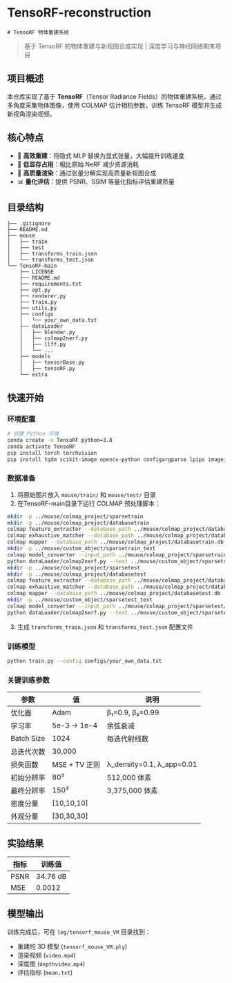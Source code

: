 # TensoRF-reconstruction


    # TensoRF 物体重建系统

> 基于 TensoRF 的物体重建与新视图合成实现 | 深度学习与神经网络期末项目

## 项目概述

本仓库实现了基于 **TensoRF**（Tensor Radiance Fields）的物体重建系统，通过多角度采集物体图像，使用 COLMAP 估计相机参数，训练 TensoRF 模型并生成新视角渲染视频。

## 核心特点

- 🚀 **高效重建**：将隐式 MLP 替换为显式张量，大幅提升训练速度
- 💾 **低显存占用**：相比原始 NeRF 减少资源消耗
- 🎨 **高质量渲染**：通过张量分解实现高质量新视图合成
- 📊 **量化评估**：提供 PSNR、SSIM 等量化指标评估重建质量

## 目录结构

```
├── .gitignore
├── README.md
├── mouse
│   ├── train
│   ├── test
│   ├── transforms_train.json
│   └── transforms_test.json
└── TensoRF-main
    ├── LICENSE
    ├── README.md
    ├── requirements.txt
    ├── opt.py
    ├── renderer.py
    ├── train.py
    ├── utils.py
    ├── configs
    │   └── your_own_data.txt
    ├── dataLoader
    │   ├── blender.py
    │   ├── colmap2nerf.py
    │   ├── llff.py
    │   └── ...
    ├── models
    │   ├── tensorBase.py
    │   ├── tensoRF.py
    └── extra
```

## 快速开始

### 环境配置

```bash
# 创建 Python 环境
conda create -n TensoRF python=3.8
conda activate TensoRF
pip install torch torchvision
pip install tqdm scikit-image opencv-python configargparse lpips imageio-ffmpeg kornia lpips tensorboard
```

### 数据准备

1. 将原始图片放入 `mouse/train/` 和 `mouse/test/` 目录
2. 在TensoRF-main目录下运行 COLMAP 预处理脚本：
```bash
mkdir -p ../mouse/colmap_project/sparsetrain
mkdir -p ../mouse/colmap_project/databasetrain
colmap feature_extractor --database_path ../mouse/colmap_project/databasetrain.db --image_path ../mouse/train
colmap exhaustive_matcher --database_path ../mouse/colmap_project/databasetrain.db
colmap mapper --database_path ../mouse/colmap_project/databasetrain.db --image_path ../mouse/train --output_path ../mouse/colmap_project/sparsetrain
mkdir -p ../mouse/custom_object/sparsetrain_text
colmap model_converter --input_path ../mouse/colmap_project/sparsetrain/0 --output_path ../mouse/custom_object/sparsetrain_text --output_type TXT
python dataLoader/colmap2nerf.py --text ../mouse/custom_object/sparsetrain_text --images ../mouse/train --out ../mouse/transforms_train.json
mkdir -p ../mouse/colmap_project/sparsetest
mkdir -p ../mouse/colmap_project/databasetest
colmap feature_extractor --database_path ../mouse/colmap_project/databasetest.db --image_path ../mouse/test
colmap exhaustive_matcher --database_path ../mouse/colmap_project/databasetest.db
colmap mapper --database_path ../mouse/colmap_project/databasetest.db --image_path ../mouse/test --output_path ../mouse/colmap_project/sparsetest
mkdir -p ../mouse/custom_object/sparsetest_text
colmap model_converter --input_path ../mouse/colmap_project/sparsetest/0 --output_path ../mouse/custom_object/sparsetest_text --output_type TXT
python dataLoader/colmap2nerf.py --text ../mouse/custom_object/sparsetest_text --images ../mouse/test --out ../mouse/transforms_test.json
```
3. 生成 `transforms_train.json` 和 `transforms_test.json` 配置文件

### 训练模型

```bash
python train.py --config configs/your_own_data.txt
```

### 关键训练参数

| 参数 | 值 | 说明 |
|------|----|------|
| 优化器 | Adam | β₁=0.9, β₂=0.99 |
| 学习率 | 5e-3 → 1e-4 | 余弦衰减 |
| Batch Size | 1024 | 每迭代射线数 |
| 总迭代次数 | 30,000 | |
| 损失函数 | MSE + TV 正则 | λ_density=0.1, λ_app=0.01 |
| 初始分辨率 | 80³ | 512,000 体素 |
| 最终分辨率 | 150³ | 3,375,000 体素 |
| 密度分量 | [10,10,10] | |
| 外观分量 | [30,30,30] | |


## 实验结果

| 指标 | 训练值 |
|------|--------|
| PSNR | 34.76 dB |
| MSE | 0.0012 |

## 模型输出

训练完成后，可在 `log/tensorf_mouse_VM` 目录找到：
- 重建的 3D 模型 (`tensorf_mouse_VM.ply`)
- 渲染视频 (`video.mp4`)
- 深度图 (`depthvideo.mp4`)
- 评估指标 (`mean.txt`)

